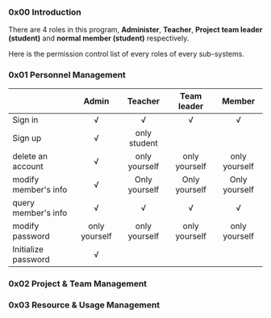 ### 0x00 Introduction

There are 4 roles in this program, **Administer**, **Teacher**, **Project team leader (student)** and **normal member (student)** respectively.

Here is the permission control list of every roles of every sub-systems.

### 0x01 Personnel Management

|                      |     Admin     |    Teacher    |  Team leader  |    Member     |
| -------------------- | :-----------: | :-----------: | :-----------: | :-----------: |
| Sign in              |       √       |       √       |       √       |       √       |
| Sign up              |       √       | only student  |               |               |
| delete an account    |       √       | only yourself | only yourself | only yourself |
| modify member's info |       √       | Only yourself | Only yourself | Only yourself |
| query member's info  |       √       |       √       |       √       |       √       |
| modify password      | only yourself | only yourself | only yourself | only yourself |
| Initialize password  |       √       |               |               |               |

### 0x02 Project & Team Management





### 0x03 Resource & Usage Management